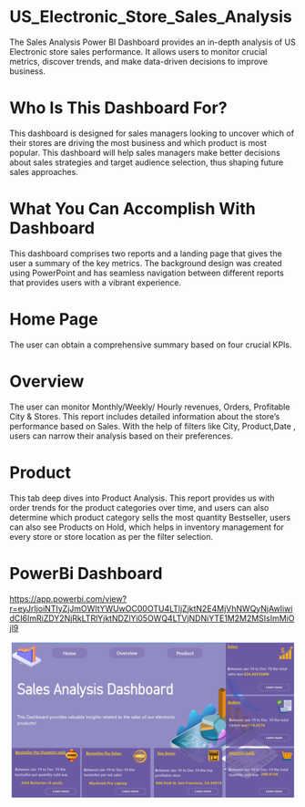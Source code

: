 # US_Electronic_Store_Sales_Analysis
The Sales Analysis Power BI Dashboard provides an in-depth analysis of US Electronic store sales performance. It allows users to monitor crucial metrics, discover trends, and make data-driven decisions to improve business.

# Who Is This Dashboard For?
This dashboard is designed for sales managers looking to uncover which of their stores are driving the most business and which product is most popular. This dashboard will help sales managers make better decisions about sales strategies and target audience selection, thus shaping future sales approaches.

# What You Can Accomplish With Dashboard
This dashboard comprises two reports and a landing page that gives the user a summary of the key metrics. The background design was created using PowerPoint and has seamless navigation between different reports that provides users with a vibrant experience.

# Home Page
The user can obtain a comprehensive summary based on four crucial KPIs.

# Overview
The user can monitor Monthly/Weekly/ Hourly revenues, Orders, Profitable City & Stores. This report includes detailed information about the store’s performance based on Sales. With the help of filters like City, Product,Date , users can narrow their analysis based on their preferences.

# Product
This tab deep dives into Product Analysis. This report provides us with order trends for the product categories over time, and users can also determine which product category sells the most quantity Bestseller, users can also see Products on Hold, which helps in inventory management for every store or store location as per the filter selection.

# PowerBi Dashboard

https://app.powerbi.com/view?r=eyJrIjoiNTIyZjJmOWItYWUwOC00OTU4LTljZjktN2E4MjVhNWQyNjAwIiwidCI6ImRiZDY2NjRkLTRlYjktNDZlYi05OWQ4LTVjNDNiYTE1M2M2MSIsImMiOjl9

![](https://github.com/RimaJAMLI21/US_Electronic_Store_Sales_Analysis/blob/main/uselec1.PNG)
